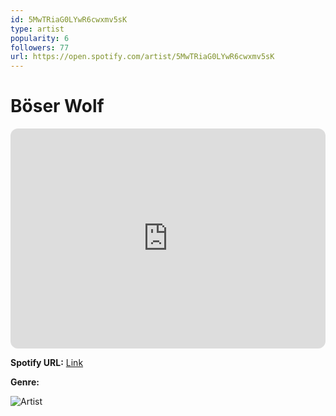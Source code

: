```yaml
---
id: 5MwTRiaG0LYwR6cwxmv5sK
type: artist
popularity: 6
followers: 77
url: https://open.spotify.com/artist/5MwTRiaG0LYwR6cwxmv5sK
---
```

# Böser Wolf

<iframe style="border-radius:12px" src="https://open.spotify.com/embed/artist/5MwTRiaG0LYwR6cwxmv5sK" width="100%" height="352" frameBorder="0" allowfullscreen="" allow="autoplay; clipboard-write; encrypted-media; fullscreen; picture-in-picture" loading="lazy"></iframe>

**Spotify URL:** [Link](https://open.spotify.com/artist/5MwTRiaG0LYwR6cwxmv5sK)

**Genre:** 

![Artist](https://i.scdn.co/image/ab67616d0000b273cede080e09ea556bf5dd57bb)
